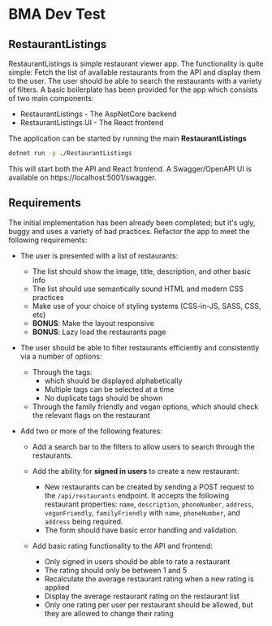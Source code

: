 # BMA Dev Test

## RestaurantListings

RestaurantListings is simple restaurant viewer app. The functionality is quite simple: Fetch the list of available restaurants from the API and display them to the user. The user should be able to search the restaurants with a variety of filters. A basic boilerplate has been provided for the app which consists of two main components:

- RestaurantListings - The AspNetCore backend
- RestaurantListings.UI - The React frontend

The application can be started by running the main **RestaurantListings**

```bash
dotnet run -p ./RestaurantListings
```

This will start both the API and React frontend. A Swagger/OpenAPI UI is available on https://localhost:5001/swagger.

## Requirements

The initial implementation has been already been completed; but it's ugly, buggy and uses a variety of bad practices. Refactor the app to meet the following requirements:

- The user is presented with a list of restaurants:

  - The list should show the image, title, description, and other basic info
  - The list should use semantically sound HTML and modern CSS practices
  - Make use of your choice of styling systems (CSS-in-JS, SASS, CSS, etc)
  - **BONUS**: Make the layout responsive
  - **BONUS**: Lazy load the restaurants page

- The user should be able to filter restaurants efficiently and consistently via a number of options:

  - Through the tags:
    - which should be displayed alphabetically
    - Multiple tags can be selected at a time
    - No duplicate tags should be shown
  - Through the family friendly and vegan options, which should check the relevant flags on the restaurant

- Add two or more of the following features:

  - Add a search bar to the filters to allow users to search through the restaurants.

  - Add the ability for **signed in users** to create a new restaurant:

    - New restaurants can be created by sending a POST request to the `/api/restaurants` endpoint. It accepts the following restaurant properties: `name`, `description`, `phoneNumber`, `address`, `veganFriendly`, `familyFriendly` with `name`, `phoneNumber`, and `address` being required.
    - The form should have basic error handling and validation.

  - Add basic rating functionality to the API and frontend:
    - Only signed in users should be able to rate a restaurant
    - The rating should only be between 1 and 5
    - Recalculate the average restaurant rating when a new rating is applied
    - Display the average restaurant rating on the restaurant list
    - Only one rating per user per restaurant should be allowed, but they are allowed to change their rating
